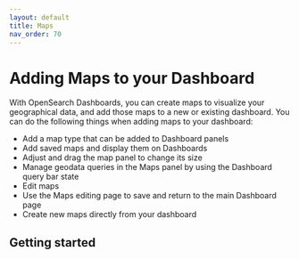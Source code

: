 ```yaml
---
layout: default
title: Maps
nav_order: 70
---
```


# Adding Maps to your Dashboard

With OpenSearch Dashboards, you can create maps to visualize your geographical data, and add those maps to a new or existing dashboard. You can do the following things when adding maps to your dashboard:

* Add a map type that can be added to Dashboard panels
* Add saved maps and display them on Dashboards
* Adjust and drag the map panel to change its size
* Manage geodata queries in the Maps panel by using the Dashboard query bar state
* Edit maps
* Use the Maps editing page to save and return to the main Dashboard page
* Create new maps directly from your dashboard


## Getting started